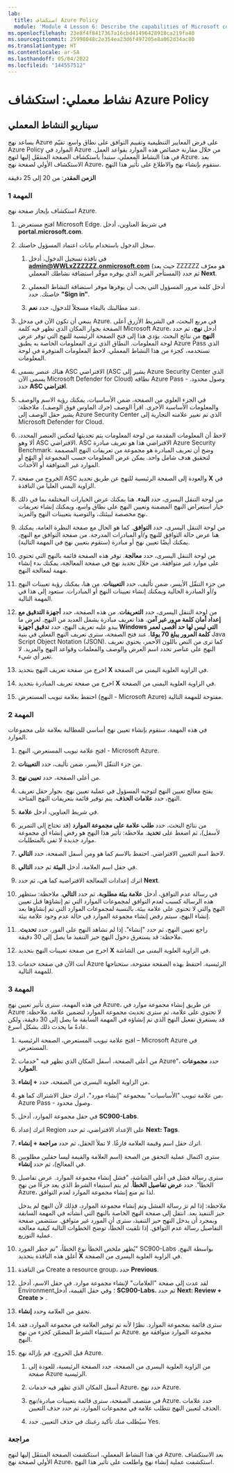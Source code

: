 ```yaml
---
lab:
  title: استكشاف Azure Policy
  module: 'Module 4 Lesson 6: Describe the capabilities of Microsoft compliance solutions: Describe Azure Policy'
ms.openlocfilehash: 23e8f4f8417367a16cbd41496428918ca219fa40
ms.sourcegitcommit: 25998048c2e354ea23d6f497205e8a062d34ac80
ms.translationtype: HT
ms.contentlocale: ar-SA
ms.lasthandoff: 05/04/2022
ms.locfileid: "144557512"
---
```

# <a name="lab-explore-azure-policy"></a>نشاط معملي: استكشاف Azure Policy

## <a name="lab-scenario"></a>سيناريو النشاط المعملي

يساعد نهج Azure على فرض المعايير التنظيمية وتقييم التوافق على نطاق واسع. تقيّم Azure Policy الموارد في Azure من خلال مقارنة خصائص هذه الموارد بقواعد العمل. في هذا النشاط المعملي، ستبدأ باستكشاف الصفحة المنتقَل إليها لنهج Azure. بعد الاستكشاف الأولي لصفحة نهج Azure، ستقوم بإنشاء نهج والاطلاع على تأثير هذا النهج.

**الزمن المقدر**: من 20 إلى 25 دقيقة

### <a name="task-1"></a>المهمة 1

استكشاف بإيجاز صفحة نهج Azure.

1. افتح مستعرض Microsoft Edge. في شريط العناوين، أدخل **portal.microsoft.com**.

1. سجل الدخول باستخدام بيانات اعتماد المسؤول خاصتك.
    1. في نافذة تسجيل الدخول، أدخل **admin@WWLxZZZZZZ.onmicrosoft.com** (حيث يعد ZZZZZZ هو معرّف المستأجر الفريد الذي يوفره موفّر استضافة نشاطك المعملي) ثم حدد **Next**.

    1. أدخل كلمة مرور المسؤول التي يجب أن يوفرها موفر استضافة النشاط المعملي خاصتك. حدد **"Sign in"**.
    1. عند مطالبتك بالبقاء مسجلاً للدخول، حدد **نعم**.

1. ينبغي أن تكون الآن في مدخل Azure.  في مربع البحث، في الشريط الأزرق أعلى الصفحة بجوار المكان الذي تظهر فيه كلمة Microsoft Azure، أدخل **نهج**، ثم حدد **النهج** من نتائج البحث. يؤدي هذا إلى فتح الصفحة الرئيسية للنهج التي توفر عرض لوحة المعلومات.  النطاق الذي ترى المعلومات الخاصة به يطبق Azure Pass الذي تستخدمه، كجزء من هذا النشاط المعملي.   لاحظ المعلومات المتوفرة في لوحة المعلومات.

1. هناك عنصر يسمى ASC الافتراضي (ASC يشير إلى Azure Security Center الذي يسمى الآن Microsoft Defender for Cloud) نطاقه Azure Pass - وصول محدود.   حدد **ASC افتراضي**.

1. في الجزء العلوي من الصفحة، ضمن الأساسيات، يمكنك رؤية الاسم والوصف والمعلومات الأساسية الأخرى.  اقرأ الوصف (حرك الماوس فوق الوصف). ملاحظة: يشير حقل الوصف إلى Azure Security Center الذي تم تغيير علامته التجارية إلى Microsoft Defender for Cloud.

1. لاحظ أن المعلومات المقدمة من لوحة المعلومات يتم تحديثها لتعكس العنصر المحدد، ألا وهو ASC الافتراضي. ASC الافتراضي هذا هو تعريف مبادرة Azure Security Benchmark.  وضح أن تعريف المبادرة هو مجموعة من تعريفات النهج المصممة لتحقيق هدف شامل واحد. يمكن عرض المعلومات حسب المجموعة أو النهُج أو الموارد غير المتوافقة أو الأحداث.

1. الخروج من صفحة ASC والعودة إلى الصفحة الرئيسية للنهج عن طريق تحديد **X** في الزاوية اليمنى العليا من النافذة.

1. من لوحة التنقل اليسرى، حدد **البدء**.  هنا يمكنك عرض الخيارات المختلفة بما في ذلك خيار استعراض النهج المضمنة وتعيين النهج على نطاق واسع، ويمكنك إنشاء تعريفات نهج مخصصة لبيئتك، والتوصية بتعيينات النهج والمزيد.

1. من لوحة التنقل اليسرى، حدد **التوافق**.  كما هو الحال مع صفحة النظرة العامة، يمكنك هنا عرض حالة التوافق للنهج و/أو المبادرات المدرجة.  من صفحة التوافق مع النهج، يمكنك أيضًا تعيين نهج أو مبادرة (ستقوم بتعيين نهج في المهمة التالية).

1. من لوحة التنقل اليسرى، حدد **معالجة**.  توفر هذه الصفحة قائمة بالنهج التي تحتوي على موارد غير متوافقة.  من خلال تحديد نهج في صفحة المعالجة، يمكنك بدء إنشاء مهمة لمعالجة النهج.  

1. من جزء التنقّل الأيسر، ضمن تأليف، حدد **التعيينات**.  من هنا، يمكنك رؤية تعيينات النهج و/أو المبادرة الحالية ويمكنك إنشاء تعيينات النهج أو المبادرات.  ستعود إلى هذا في المهمة التالية.  

1. من لوحة التنقل اليسرى، حدد **التعريفات**.  من هذه الصفحة، حدد **أجهزة التدقيق مع إعداد أمان كلمة مرور غير آمن**.  هذا تعريف مبادرة يشمل العديد من النهج.  لعرض ما يبدو عليه تعريف النهج، حدد **تدقيق أجهزة Windows التي ليس لها حد أقصى لعمر كلمة المرور يبلغ 70 يومًا**.  عند فتح الصفحة، سترى تعريف النهج الفعلي في بنية Java Script Object Notation (JSON).   كما ترى من النص باللون الأحمر، يحتوي تعريف النهج على عناصر تحدد اسم العرض والوصف والمعلمات وقواعد النهج والمزيد. لا تغير أي شيء.  

1. اخرج من صفحة تعريف النهج بتحديد **X** في الزاوية العلوية اليمنى من الصفحة.

1. اخرج من صفحة تعريف المبادرة بتحديد **X** في الزاوية العلوية اليمنى من الصفحة.

1. احتفظ بعلامة تبويب المستعرض (النهج - Microsoft Azure) مفتوحة للمهمة التالية.

### <a name="task-2"></a>المهمة 2

في هذه المهمة، ستقوم بإنشاء تعيين نهج أساسي للمطالبة بعلامة على مجموعات الموارد.

1. افتح علامة تبويب المستعرض، النهج - Microsoft Azure.

1. من جزء التنقّل الأيسر، ضمن تأليف، حدد **التعيينات**.

1. من أعلى الصفحة، حدد **تعيين نهج**.

1. يفتح معالج تعيين النهج لتوجيه المسؤول في عملية تعيين نهج.  بجوار حقل تعريف النهج، حدد **علامات الحذف**.  يتم توفير قائمة بتعريفات النهج المتاحة.  

1. في شريط العناوين، أدخل **علامة**.

1. من نتائج البحث، حدد **طلب علامة على مجموعة الموارد** (قد تحتاج إلى التمرير لأسفل)، ثم اضغط على **تحديد**.  ملاحظة: تأثير هذا النهج هو رفض إنشاء أي مجموعة موارد جديدة لا تفي بالمتطلبات.  

1. لاحظ اسم التعيين الافتراضي.  احتفظ بالاسم كما هو ومن أسفل الصفحة، حدد **التالي**.

1. في حقل اسم العلامة، أدخل **البيئة** ثم حدد **التالي**.

1. اترك إعدادات المعالجة الافتراضية كما هي، ثم حدد **Next**.

1. في رسالة عدم التوافق، أدخل **علامة بيئة مطلوبة**، ثم حدد **التالي**. ملاحظة: ستظهر هذه الرسالة كسبب لعدم التوافق لمجموعات الموارد التي تم إنشاؤها قبل تعيين النهج والتي لا تحتوي على علامة بيئة.  بالنسبة لمجموعات الموارد التي تم إنشاؤها بعد إنشاء النهج، سيتم رفض إنشاء مجموعة الموارد في حالة عدم وجود علامة بيئة.

1. راجع تعيين النهج، ثم حدد "إنشاء".  إذا لم تشاهد النهج على الفور، حدد **تحديث**. ملاحظة: قد يستغرق دخول النهج حيز التنفيذ ما يصل إلى 30 دقيقة.

1. اخرج من صفحة تعيينات النهج بتحديد **X** في الزاوية العلوية اليمنى من الشاشة.

1. أنت الآن في صفحة خدمات Azure الرئيسية.  احتفظ بهذه الصفحة مفتوحة، ستحتاجها للمهمة التالية.

### <a name="task-3"></a>المهمة 3

في هذه المهمة، سترى تأثير تعيين نهج Azure، عن طريق إنشاء مجموعة موارد في Azure لا تحتوي على علامة، ثم سترى تحديث مجموعة الموارد لتضمين علامة.  ملاحظة: قد يستغرق تفعيل النهج الذي تم إنشاؤه في المهمة السابقة ما يصل إلى 30 دقيقة، ولكن عادةً ما يحدث ذلك بشكل أسرع.

1. افتح علامة تبويب المستعرض، الصفحة الرئيسية – Microsoft Azure في المستعرض.

1. من أعلى الصفحة، أسفل المكان الذي تظهر فيه "خدمات Azure"، حدد **مجموعات الموارد**.

1. من الزاوية العلوية اليسرى من الصفحة، حدد **+ إنشاء**.

1. من علامة تبويب "الأساسيات" بمجموعة "إنشاء مورد"، اترك حقل الاشتراك كما هو، Azure Pass - وصول محدود.

1. في حقل مجموعة الموارد، أدخل **SC900-Labs**.

1. اترك إعداد Region على الإعداد الافتراضي، ثم حدد **Next: Tags**.

1. اترك حقل اسم وقيمة العلامة فارغًا.  لا تملأ الحقل، ثم حدد **مراجعة + إنشاء**.

1. سترى اكتمال عملية التحقق من الصحة (اسم العلامة والقيمة ليسا حقلين مطلوبين في المعالج)، ثم حدد **إنشاء**.

1. سترى رسالة فشل في أعلى الشاشة، "فشل إنشاء مجموعة الموارد. عرض تفاصيل الخطأ".  حدد **عرض تفاصيل الخطأ**. لم يتم استيفاء الشرط الذي يعد جزءًا من نهج Azure، لذا تم منع إنشاء مجموعة الموارد لعدم التوافق.

    ملاحظة: إذا لم ترَ رسالة الفشل وتم إنشاء مجموعة الموارد، فذلك لأن النهج لم يدخل حيز التنفيذ بعد.  انتقل إلى صفحة النهج الخاصة بالنهج التي أنشأته في المهمة السابقة وبمجرد أن يدخل النهج حيز التنفيذ، سترى أن المورد غير متوافق.  ستتضمن صفحة التفاصيل رسالة عدم التوافق. إذا تلقيت الخطأ، توضح الخطوات التالية كيفية معالجة عملية التوزيع.

1. يُظهر ملخص الخطأ نوع الخطأ، "تم حظر المورد" SC900-Labs بواسطة النهج.  أغلق هذه النافذة بتحديد **X** في الزاوية العلوية اليسرى من الصفحة.

1. من النافذة Create a resource group، حدد **Previous**.

1. لقد عدت إلى صفحة "العلامات" لإنشاء مجموعة موارد.  في حقل الاسم، أدخل Environment؛ وفي حقل القيمة، أدخل **SC900-Labs**، ثم حدد **Next: Review + Create >** .

1. تحقق من العلامة وحدد **إنشاء**.

1. سترى قائمة بمجموعة الموارد.  نظرًا لأنه تم توفير العلامة في مجموعة الموارد، فقد تم استيفاء الشرط المضمّن كجزء من نهج Azure.  مجموعة الموارد متوافقة مع النهج.

1. قبل الخروج، قم بإزالة نهج Azure.
    1. من الزاوية العلوية اليسرى من الصفحة، حدد الصفحة الرئيسية، للعودة إلى صفحة Azure الرئيسية.

    1. أسفل المكان الذي تظهر فيه خدمات Azure، حدد نهج Azure.
    1. في منتصف الصفحة، سترى قائمة بتعيينات مبادرة/نهج Azure.  حدد علامات الحذف لتعيين النهج تتطلب علامة في مجموعات الموارد، ثم حدد حذف التعيين.
    1. سيُطلب منك تأكيد رغبتك في حذف التعيين.  حدد Yes.

### <a name="review"></a>مراجعة

في هذا النشاط المعملي، استكشفت الصفحة المنتقَل إليها لنهج Azure. بعد الاستكشاف الأولي لصفحة نهج Azure، استكشفت عملية إنشاء نهج واطلعت على تأثير هذا النهج.
